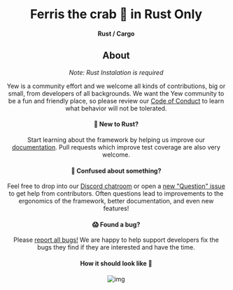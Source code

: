 <div align="center">
  <h1>Ferris the crab 🦀️ in Rust Only</h1>

  <p>
    <strong>Rust / Cargo </strong>
  </p>


## About

*Note: Rust Instalation is required*

Yew is a community effort and we welcome all kinds of contributions, big or small, from developers of all backgrounds. We want the Yew community to be a fun and friendly place, so please review our [Code of Conduct](https://github.com/yewstack/yew/blob/master/CODE_OF_CONDUCT.md) to learn what behavior will not be tolerated.

#### 🤠 New to Rust?

Start learning about the framework by helping us improve our [documentation](https://github.com/yewstack/yew/tree/master/website/docs). Pull requests which improve test coverage are also very welcome.

#### 🤔 Confused about something?

Feel free to drop into our [Discord chatroom](https://discord.gg/VQck8X4) or open a [new "Question" issue](https://github.com/yewstack/yew/issues/new/choose) to get help from contributors. Often questions lead to improvements to the ergonomics of the framework, better documentation, and even new features!


#### 😱 Found a bug?

Please [report all bugs!](https://github.com/yewstack/yew/issues/new/choose) We are happy to help support developers fix the bugs they find if they are interested and have the time.

#### How it should look like 🦀️
![img](https://user-images.githubusercontent.com/101880168/195452934-f522cb9f-be53-472f-af68-b90a6dc4da62.png)





